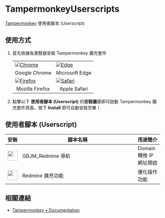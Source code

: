 # TampermonkeyUserscripts

[Tampermonkey](https://www.tampermonkey.net/) 使用者腳本 (Userscript)

## 使用方式

1. 首先依據各瀏覽器安裝 Tampermonkey 擴充套件

    <table border="0">
    <tr>
      <td>
        <a href="https://chrome.google.com/webstore/detail/tampermonkey/dhdgffkkebhmkfjojejmpbldmpobfkfo" target="_blank"><img src="https://user-images.githubusercontent.com/88981/220149382-8ffa83d5-8561-4dc9-929f-96cde2f6ed43.png" alt="Chrome"></a>
      </td>
      <td>
        <a href="https://microsoftedge.microsoft.com/addons/detail/tampermonkey/iikmkjmpaadaobahmlepeloendndfphd?hl=zh-TW" target="_blank"><img src="https://user-images.githubusercontent.com/88981/220149387-9e173b2c-b5f1-40bf-bdaf-c2f0d2bb5a6d.png" alt="Edge"></a>
      </td>
    </tr>
    <tr>
      <td align="center">
        Google Chrome
      </td>
      <td align="center">
        Microsoft Edge
      </td>
    </tr>
    <tr>
      <td>
        <a href="https://addons.mozilla.org/en-US/firefox/addon/tampermonkey/" target="_blank"><img src="https://user-images.githubusercontent.com/88981/220149390-50010c13-e3c8-4dc9-a120-e267fbcc1e73.png" alt="Firefox"></a>
      </td>
      <td>
        <a href="https://apps.apple.com/us/app/tampermonkey/id1482490089" target="_blank"><img src="https://user-images.githubusercontent.com/88981/220149393-374714eb-0d9e-4fe3-88d0-8195382cfe42.png" alt="Safari"></a>
      </td>
    </tr>
    <tr>
      <td align="center">
        Mozilla Firefox
      </td>
      <td align="center">
        Apple Safari
      </td>
    </tr>
    </table>

2. 點擊以下 **使用者腳本 (Userscript)** 的**安裝圖示**即可啟動 Tampermonkey 擴充套件頁面，按下 **Install** 即可自動安裝完畢！

## 使用者腳本 (Userscript)

<table>
  <thead>
    <tr>
      <th nowrap>安裝</th>
      <th width="420">腳本名稱</th>
      <th nowrap>用途簡介</th>
    </tr>
  </thead>
  <tbody>
    <tr>
      <td>
        <a href="https://github.com/Yuno-Liu/Tampermonkey/raw/main/src/GBJM_RedmineMap.user.js"><img src="https://user-images.githubusercontent.com/88981/169986095-a54f32bd-55a6-4de8-bad6-aa3b1874ce07.png" width="32"/></a>
      </td>
      <td>GBJM_Redmine 導航</td>
      <td>Domain 轉換 IP 網址開啟</td>
    </tr>
    <tr>
      <td>
        <a href="https://github.com/Yuno-Liu/Tampermonkey/raw/main/src/RedmineExtension.user.js"><img src="https://user-images.githubusercontent.com/88981/169986095-a54f32bd-55a6-4de8-bad6-aa3b1874ce07.png" width="32"/></a>
      </td>
      <td>Redmine 擴充功能</td>
      <td>優化操作功能</td>
    </tr>
  </tbody>
</table>

## 相關連結

- [Tampermonkey • Documentation](https://www.tampermonkey.net/documentation.php)